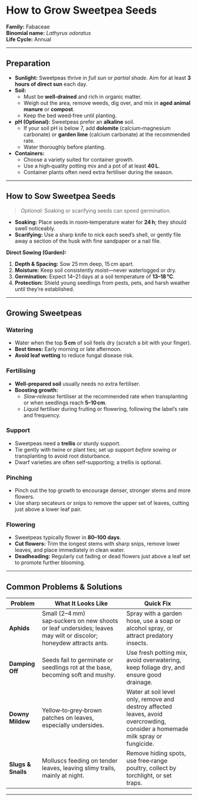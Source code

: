 # How to Grow Sweetpea Seeds

**Family:** Fabaceae  
**Binomial name:** _Lathyrus odoratus_  
**Life Cycle:** Annual  

---

## Preparation

- **Sunlight:** Sweetpeas thrive in *full sun* or *partial shade*. Aim for at least **3 hours of direct sun** each day.  
- **Soil:**  
  - Must be **well‑drained** and rich in organic matter.  
  - Weigh out the area, remove weeds, dig over, and mix in **aged animal manure** or **compost**.  
  - Keep the bed weed‑free until planting.  
- **pH (Optional):** Sweetpeas prefer an **alkaline** soil.  
  - If your soil pH is below 7, add **dolomite** (calcium‑magnesium carbonate) or **garden lime** (calcium carbonate) at the recommended rate.  
  - Water thoroughly before planting.  
- **Containers:**  
  - Choose a variety suited for container growth.  
  - Use a high‑quality potting mix and a pot of at least **40 L**.  
  - Container plants often need extra fertiliser during the season.

---

## How to Sow Sweetpea Seeds

> *Optional:* Soaking or scarifying seeds can speed germination.

- **Soaking:** Place seeds in room‑temperature water for **24 h**; they should swell noticeably.  
- **Scarifying:** Use a sharp knife to nick each seed’s shell, or gently file away a section of the husk with fine sandpaper or a nail file.  

**Direct Sowing (Garden):**

1. **Depth & Spacing:** Sow 25 mm deep, 15 cm apart.  
2. **Moisture:** Keep soil consistently moist—never waterlogged or dry.  
3. **Germination:** Expect 14–21 days at a soil temperature of **13–18 °C**.  
4. **Protection:** Shield young seedlings from pests, pets, and harsh weather until they’re established.

---

## Growing Sweetpeas

### Watering

- Water when the top **5 cm** of soil feels dry (scratch a bit with your finger).  
- **Best times:** Early morning or late afternoon.  
- **Avoid leaf wetting** to reduce fungal disease risk.

### Fertilising

- **Well‑prepared soil** usually needs no extra fertiliser.  
- **Boosting growth:**  
  - *Slow‑release* fertiliser at the recommended rate when transplanting or when seedlings reach **5–10 cm**.  
  - *Liquid* fertiliser during fruiting or flowering, following the label’s rate and frequency.

### Support

- Sweetpeas need a **trellis** or sturdy support.  
- Tie gently with twine or plant ties; set up support *before* sowing or transplanting to avoid root disturbance.  
- Dwarf varieties are often self‑supporting; a trellis is optional.

### Pinching

- Pinch out the top growth to encourage denser, stronger stems and more flowers.  
- Use sharp secateurs or snips to remove the upper set of leaves, cutting just above a lower leaf pair.

### Flowering

- Sweetpeas typically flower in **80–100 days**.  
- **Cut flowers:** Trim the longest stems with sharp snips, remove lower leaves, and place immediately in clean water.  
- **Deadheading:** Regularly cut fading or dead flowers just above a leaf set to promote further blooming.

---

## Common Problems & Solutions

| Problem | What It Looks Like | Quick Fix |
|---------|--------------------|-----------|
| **Aphids** | Small (2–4 mm) sap‑suckers on new shoots or leaf undersides; leaves may wilt or discolor; honeydew attracts ants. | Spray with a garden hose, use a soap or alcohol spray, or attract predatory insects. |
| **Damping Off** | Seeds fail to germinate or seedlings rot at the base, becoming soft and mushy. | Use fresh potting mix, avoid overwatering, keep foliage dry, and ensure good drainage. |
| **Downy Mildew** | Yellow‑to‑grey‑brown patches on leaves, especially undersides. | Water at soil level only, remove and destroy affected leaves, avoid overcrowding, consider a homemade milk spray or fungicide. |
| **Slugs & Snails** | Molluscs feeding on tender leaves, leaving slimy trails, mainly at night. | Remove hiding spots, use free‑range poultry, collect by torchlight, or set traps. |

---